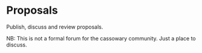 # Proposals

Publish, discuss and review proposals.

NB: This is not a formal forum for the cassowary community. Just a place to discuss.
